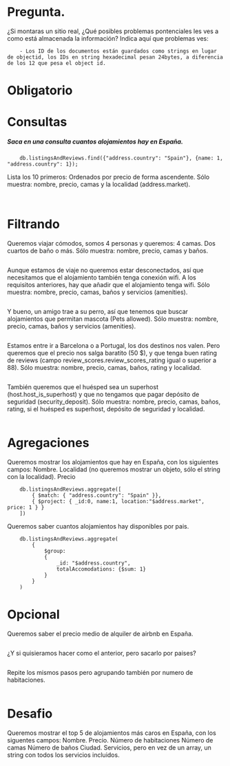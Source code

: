 # Pregunta.
¿Si montaras un sitio real, ¿Qué posibles problemas pontenciales les ves a como está almacenada la información?
Indica aquí que problemas ves:
```
    - Los ID de los documentos están guardados como strings en lugar de objectid, los IDs en string hexadecimal pesan 24bytes, a diferencia de los 12 que pesa el object id.
```



# Obligatorio
# Consultas
##### Saca en una consulta cuantos alojamientos hay en España.
```
    db.listingsAndReviews.find({"address.country": "Spain"}, {name: 1, "address.country": 1});
```

Lista los 10 primeros:
Ordenados por precio de forma ascendente.
Sólo muestra: nombre, precio, camas y la localidad (address.market).
```
    
```


# Filtrando
Queremos viajar cómodos, somos 4 personas y queremos:
4 camas.
Dos cuartos de baño o más.
Sólo muestra: nombre, precio, camas y baños.
```

```

Aunque estamos de viaje no queremos estar desconectados, así que necesitamos que el alojamiento
también tenga conexión wifi. A los requisitos anteriores, hay que añadir que el alojamiento tenga wifi.
Sólo muestra: nombre, precio, camas, baños y servicios (amenities).
```

```

Y bueno, un amigo trae a su perro, así que tenemos que buscar alojamientos que permitan mascota
(Pets allowed).
Sólo muestra: nombre, precio, camas, baños y servicios (amenities).
```

```

Estamos entre ir a Barcelona o a Portugal, los dos destinos nos valen. Pero queremos que el precio nos
salga baratito (50 $), y que tenga buen rating de reviews (campo
review_scores.review_scores_rating igual o superior a 88).
Sólo muestra: nombre, precio, camas, baños, rating y localidad.
```

```

También queremos que el huésped sea un superhost (host.host_is_superhost) y que no tengamos
que pagar depósito de seguridad (security_deposit).
Sólo muestra: nombre, precio, camas, baños, rating, si el huésped es superhost, depósito de
seguridad y localidad.
```

```



# Agregaciones
Queremos mostrar los alojamientos que hay en España, con los siguientes campos:
Nombre.
Localidad (no queremos mostrar un objeto, sólo el string con la localidad).
Precio
```
    db.listingsAndReviews.aggregate([
        { $match: { "address.country": "Spain" }},
        { $project: { _id:0, name:1, location:"$address.market", price: 1 } }
    ])
```

Queremos saber cuantos alojamientos hay disponibles por pais.
```
    db.listingsAndReviews.aggregate(
        {
            $group: 
            {  
                _id: "$address.country",
                totalAccomodations: {$sum: 1}
            }
        }
    )
```



# Opcional
Queremos saber el precio medio de alquiler de airbnb en España.
```

```

¿Y si quisieramos hacer como el anterior, pero sacarlo por paises?
```

```

Repite los mismos pasos pero agrupando también por numero de habitaciones.
```

```



# Desafio
Queremos mostrar el top 5 de alojamientos más caros en España, con los siguentes campos:
Nombre.
Precio.
Número de habitaciones
Número de camas
Número de baños
Ciudad.
Servicios, pero en vez de un array, un string con todos los servicios incluidos.
```

```
